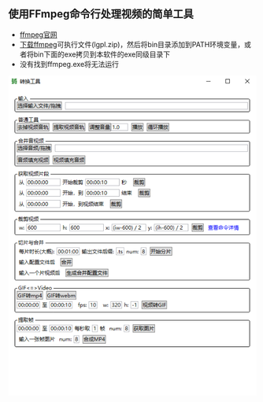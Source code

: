 ## 使用FFmpeg命令行处理视频的简单工具

- [ffmpeg官网](https://ffmpeg.org/)
- [下载ffmpeg](https://github.com/BtbN/FFmpeg-Builds/releases)可执行文件(lgpl.zip)，然后将bin目录添加到PATH环境变量，或者将bin下面的exe拷贝到本软件的exe同级目录下
- 没有找到ffmpeg.exe将无法运行

![](./images/2020-09-25-15-59-16.png)